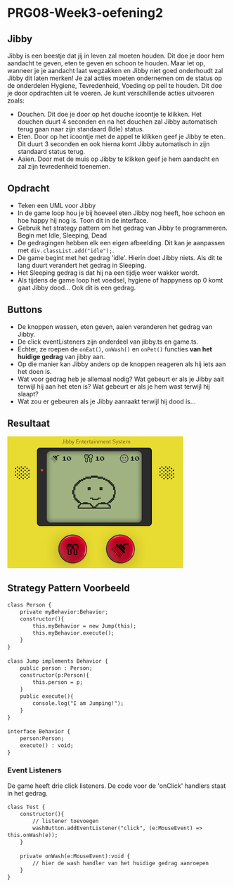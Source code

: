 # PRG08-Week3-oefening2

## Jibby

Jibby is een beestje dat jij in leven zal moeten houden. Dit doe je door hem aandacht te geven, eten te geven en schoon te houden. Maar let op, wanneer je je aandacht laat wegzakken en Jibby niet goed onderhoudt zal Jibby dit laten merken! Je zal acties moeten ondernemen om de status op de onderdelen Hygiene, Tevredenheid, Voeding op peil te houden. Dit doe je door opdrachten uit te voeren. Je kunt verschillende acties uitvoeren zoals:

- Douchen. Dit doe je door op het douche icoontje te klikken. Het douchen duurt 4 seconden en na het douchen zal Jibby automatisch terug gaan naar zijn standaard (Idle) status.
- Eten. Door op het icoontje met de appel te klikken geef je Jibby te eten. Dit duurt 3 seconden en ook hierna komt Jibby automatisch in zijn standaard status terug.
- Aaien. Door met de muis op Jibby te klikken geef je hem aandacht en zal zijn tevredenheid toenemen.

## Opdracht

- Teken een UML voor Jibby
- In de game loop hou je bij hoeveel eten Jibby nog heeft, hoe schoon en hoe happy hij nog is. Toon dit in de interface.
- Gebruik het strategy pattern om het gedrag van Jibby te programmeren. Begin met Idle, Sleeping, Dead
- De gedragingen hebben elk een eigen afbeelding. Dit kan je aanpassen met `div.classList.add("idle");`.
- De game begint met het gedrag 'idle'. Hierin doet Jibby niets. Als dit te lang duurt verandert het gedrag in Sleeping.
- Het Sleeping gedrag is dat hij na een tijdje weer wakker wordt.
- Als tijdens de game loop het voedsel, hygiene of happyness op 0 komt gaat Jibby dood... Ook dit is een gedrag.

## Buttons

- De knoppen wassen, eten geven, aaien veranderen het gedrag van Jibby.
- De click eventListeners zijn onderdeel van jibby.ts en game.ts. 
- Echter, ze roepen de `onEat()`, `onWash()` en `onPet()` functies **van het huidige gedrag** van jibby aan.
- Op die manier kan Jibby anders op de knoppen reageren als hij iets aan het doen is.
- Wat voor gedrag heb je allemaal nodig? Wat gebeurt er als je Jibby aait terwijl hij aan het eten is? Wat gebeurt er als je hem wast terwijl hij slaapt?
- Wat zou er gebeuren als je Jibby aanraakt terwijl hij dood is...

## Resultaat

![Jibby](jibbyresult.png?raw=true "Jibby")

## Strategy Pattern Voorbeeld

```
class Person {
    private myBehavior:Behavior;
    constructor(){
        this.myBehavior = new Jump(this);
        this.myBehavior.execute();
    }
}

class Jump implements Behavior {
    public person : Person;
    constructor(p:Person){
        this.person = p;
    }
    public execute(){
        console.log("I am Jumping!");
    }
}

interface Behavior {
    person:Person;
    execute() : void;
}
```

### Event Listeners 

De game heeft drie click listeners. De code voor de 'onClick' handlers staat in het gedrag.

```
class Test {
    constructor(){
        // listener toevoegen
        washButton.addEventListener("click", (e:MouseEvent) => this.onWash(e));
    }

    private onWash(e:MouseEvent):void {
        // hier de wash handler van het huidige gedrag aanroepen
    }
}
```
